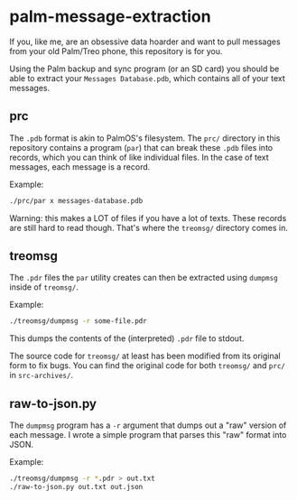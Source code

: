 # palm-message-extraction

If you, like me, are an obsessive data hoarder and want to pull messages from
your old Palm/Treo phone, this repository is for you.

Using the Palm backup and sync program (or an SD card) you should be able to
extract your `Messages Database.pdb`, which contains all of your text messages.

## prc

The `.pdb` format is akin to PalmOS's filesystem. The `prc/` directory in this
repository contains a program (`par`) that can break these `.pdb` files into
records, which you can think of like individual files. In the case of text
messages, each message is a record.

Example:
```bash
./prc/par x messages-database.pdb
```
Warning: this makes a LOT of files if you have a lot of texts. These records
are still hard to read though. That's where the `treomsg/` directory comes in.

## treomsg

The `.pdr` files the `par` utility creates can then be extracted using
`dumpmsg` inside of `treomsg/`.

Example:
```bash
./treomsg/dumpmsg -r some-file.pdr
```
This dumps the contents of the (interpreted) `.pdr` file to stdout.

The source code for `treomsg/` at least has been modified from its original
form to fix bugs. You can find the original code for both `treomsg/` and `prc/`
in `src-archives/`.

## raw-to-json.py

The `dumpmsg` program has a `-r` argument that dumps out a "raw" version of
each message. I wrote a simple program that parses this "raw" format into
JSON.

Example:
```bash
./treomsg/dumpmsg -r *.pdr > out.txt
./raw-to-json.py out.txt out.json
```
